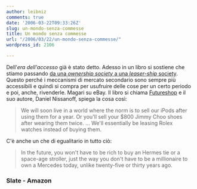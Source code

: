 ```yaml
---
author: leibniz
comments: true
date: '2006-03-22T09:33:26Z'
slug: un-mondo-senza-commesse
title: Un mondo senza commesse
url: "/2006/03/22/un-mondo-senza-commesse/"
wordpress_id: 2106

---
```

Dell'_era dell'accesso_ già è stato detto. Adesso in un libro si sostiene che stiamo passando [da una _ownership society_ a una _leaser-ship_ society](http://www.slate.com/id/2138335/?nav=ais). Questo perché i meccanismi di mercato secondario sono sempre più accessibili e quindi si compra per usufruire delle cose per un certo periodo e poi, anche, rivenderle. Magari su eBay. Il libro si chiama [Futureshop](http://www.amazon.com/gp/product/1594200777/qid=1142964354/sr=2-1/ref=pd_bbs_b_2_1/102-2807577-8280913?s=books&v=glance&n=283155) e il suo autore, Daniel Nissanoff, spiega la cosa così:


> We will soon live in a world where the norm is to sell our iPods after using them for a year. Or you'll sell your $800 Jimmy Choo shoes after wearing them twice. ... We'll essentially be leasing Rolex watches instead of buying them.


C'è anche un che di egualitario in tutto ciò:


> In the future, you won't have to be rich to buy an Hermes tie or a space-age stroller, just the way you don't have to be a millionaire to own a Mercedes today, unlike twenty-five or thirty years ago.




### Slate - Amazon
